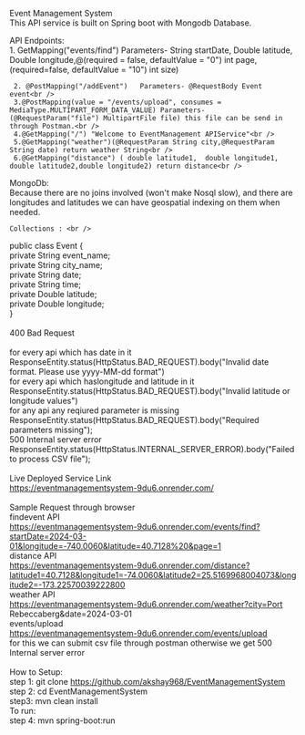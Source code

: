 Event Management System<br />
This API service is built on Spring boot with Mongodb Database.<br />

API Endpoints:<br />
    1. GetMapping("events/find")  Parameters- String startDate, Double latitude, Double longitude,@(required = false, defaultValue = "0") int page,(required=false, defaultValue = "10") int size)<br />
    
     2. @PostMapping("/addEvent")   Parameters- @RequestBody Event event<br />
     3.@PostMapping(value = "/events/upload", consumes = MediaType.MULTIPART_FORM_DATA_VALUE) Parameters- (@RequestParam("file") MultipartFile file) this file can be send in through Postman.<br />
     4.@GetMapping("/") "Welcome to EventManagement APIService"<br />
     5.@GetMapping("weather")(@RequestParam String city,@RequestParam String date) return weather String<br />
     6.@GetMapping("distance") ( double latitude1,  double longitude1, double latitude2,double longitude2) return distance<br />

MongoDb: <br />
  Because there are no joins involved (won't make Nosql slow), and there are longitudes and latitudes we can have geospatial indexing on them when needed.<br />
  
	Collections : <br />
  public class Event {<br />
	private String event_name;<br />
	private String city_name;<br />
	private String date;<br />
	private String time;<br />
	private Double latitude;<br />
	private Double longitude;<br />
 }<br />
<br />
 400 Bad Request<br />
 <br />
 for every api which has date in it ResponseEntity.status(HttpStatus.BAD_REQUEST).body("Invalid date format. Please use yyyy-MM-dd format")<br />
 for every api which haslongitude and latitude  in it ResponseEntity.status(HttpStatus.BAD_REQUEST).body("Invalid latitude or longitude values")<br />
 for any api any reqiured parameter is missing ResponseEntity.status(HttpStatus.BAD_REQUEST).body("Required parameters missing");<br />
500 Internal server error<br />
ResponseEntity.status(HttpStatus.INTERNAL_SERVER_ERROR).body("Failed to process CSV file");<br />
<br />
 Live Deployed Service Link<br />
https://eventmanagementsystem-9du6.onrender.com/<br />
  <br />
 Sample Request through browser<br />
 findevent API<br />
 https://eventmanagementsystem-9du6.onrender.com/events/find?startDate=2024-03-01&longitude=-740.0060&latitude=40.7128%20&page=1<br />
 distance API<br />
 https://eventmanagementsystem-9du6.onrender.com/distance?latitude1=40.7128&longitude1=-74.0060&latitude2=25.5169968004073&longitude2=-173.22570039222800<br />
 weather API<br />
 https://eventmanagementsystem-9du6.onrender.com/weather?city=Port Rebeccaberg&date=2024-03-01<br />
 events/upload<br />
  https://eventmanagementsystem-9du6.onrender.com/events/upload<br />
  for this we can submit csv file through postman otherwise we get 500 Internal server error<br />
<br />
 How to Setup:<br />
 step 1: git clone  https://github.com/akshay968/EventManagementSystem<br />
 step 2: cd EventManagementSystem<br />
 step3: mvn clean install<br />
 To run:<br />
 step 4: mvn spring-boot:run<br />




        
